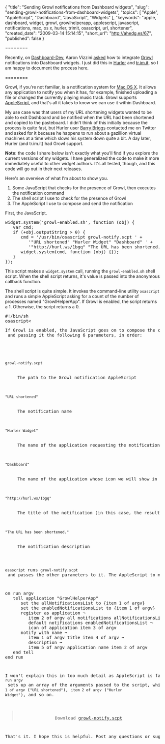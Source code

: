 {
  "title": "Sending Growl notifications from Dashboard widgets",
  "slug": "sending-growl-notifications-from-dashboard-widgets",
  "topics": [
    "Apple",
    "AppleScript",
    "Dashboard",
    "JavaScript",
    "Widgets"
  ],
  "keywords": "apple, dashboard, widget, growl, growlhelperapp, applescript, javascript, notifications, mac, os x, hurler, trimit, osascript, url, shortener",
  "created_date": "2009-03-14 15:14:15",
  "short_url": "http://ahedg.es/67",
  "published": false
}

========

Recently, on <a href="http://lists.apple.com/mailman/listinfo/dashboard-dev">Dashboard-Dev</a>, Aaron Vizzini <a href="http://lists.apple.com/archives/Dashboard-dev/2009/Mar/msg00015.html">asked</a> how to integrate <a href="http://growl.info/">Growl</a> notifications into Dashboard widgets. I just did this in <a href="http://andrew.hedges.name/widgets/#hurler">Hurler</a> and <a href="http://andrew.hedges.name/widgets/#trimit">tr.im.it</a>, so I am happy to document the process here.

========

<p class="outdent">Growl, if you're not familiar, is a notification system for <a href="http://www.apple.com/macosx/">Mac OS X</a>. It allows any application to notify you when it has, for example, finished uploading a file or changed the currently playing music track. Growl supports <a href="http://www.apple.com/applescript/">AppleScript</a>, and that's all it takes to know we can use it within Dashboard.</p>
<p>My use case was that users of my URL shortening widgets wanted to be able to exit Dashboard and be notified when the URL had been shortened and copied to the pasteboard. I didn't think of this initially because the process is quite fast, but Hurler user <a href="http://twitter.com/quiffboy">Barry Briggs</a> contacted me on Twitter and asked for it because he happens to run about a gazillion virtual machines at a time which slows his system down quite a bit. A day later, Hurler (and tr.im.it) had Growl support.</p>
<p><strong>Note:</strong> the code I share below isn't exactly what you'll find if you explore the current versions of my widgets. I have generalized the code to make it more immediately useful to other widget authors. It's all tested, though, and this code will go out in their next releases.</p>
<p>Here's an overview of what I'm about to show you.</p>
<ol>
  <li>Some JavaScript that checks for the presence of Growl, then executes the notification command</li>
  <li>The shell script I use to check for the presence of Growl</li>
  <li>The AppleScript I use to compose and send the notification</li>
</ol>
<p>First, the JavaScript.</p>
<pre class="sh_javascript">
widget.system('growl-enabled.sh', function (obj) {
   var cmd;
   if (+obj.outputString > 0) {
      cmd = '/usr/bin/osascript growl-notify.scpt ' +
         '"URL shortened" "Hurler Widget" "Dashboard" ' +
         '"http://hurl.ws/1bgq" "The URL has been shortened."';
      widget.system(cmd, function (obj) {});
   }
});
</pre>
<p>This script makes a <code>widget.system</code> call, running the <code>growl-enabled.sh</code> shell script. When the shell script returns, it's value is passed into the anonymous callback function.</p>
<p>The shell script is quite simple. It invokes the command-line utility <code>osascript</code> and runs a simple AppleScript asking for a count of the number of processes named "GrowlHelperApp". If Growl is enabled, the script returns a 1. Otherwise, the script returns a 0.</p>
<pre class="sh_sh">
#!/bin/sh
osascript<<END
tell application "System Events"
   return count of (every process whose name is "GrowlHelperApp")
end tell
END
</pre>
<p>If Growl is enabled, the JavaScript goes on to compose the command that will make the Growl notification happen. The command consists of calling <code>osascript</code> and passing it the following 6 parameters, in order:</p>
<dl>
  <dt><code>growl-notify.scpt</code></dt>
    <dd>The path to the Growl notification AppleScript<br><br></dd>
  <dt><code>"URL shortened"</code></dt>
    <dd>The notification name<br><br></dd>
  <dt><code>"Hurler Widget"</code></dt>
    <dd>The name of the application requesting the notification<br><br></dd>
  <dt><code>"Dashboard"</code></dt>
    <dd>The name of the application whose icon we will show in the notification<br><br></dd>
  <dt><code>"http://hurl.ws/1bgq"</code></dt>
    <dd>The title of the notification (in this case, the result of the URL shortening call)<br><br></dd>
  <dt><code>"The URL has been shortened."</code></dt>
    <dd>The notification description</dd>
</dl>
<p><code>osascript</code> runs <code>growl-notify.scpt</code> and passes the other parameters to it. The AppleScript to make the notification request is as follows:</p>
<pre class="sh_pascal">
on run argv
   tell application "GrowlHelperApp"
      set the allNotificationsList to {item 1 of argv}
      set the enabledNotificationsList to {item 1 of argv}
      register as application ¬
         item 2 of argv all notifications allNotificationsList ¬
         default notifications enabledNotificationsList ¬
         icon of application item 3 of argv
      notify with name ¬
         item 1 of argv title item 4 of argv ¬
         description ¬
         item 5 of argv application name item 2 of argv
   end tell
end run
</pre>
<p>I won't explain this in too much detail as AppleScript is fairly self-explanatory and this script is largely lifted from the <a href="http://growl.info/documentation/applescript-support.php">Growl documentation</a>, where it is explained in detail. I will point out that <code>on run argv</code> sets up an array of the arguments passed to the script, which are then accessed by asking for <code>item 1 of argv</code> (<code>"URL shortened"</code>), <code>item 2 of argv</code> (<code>"Hurler Widget"</code>), and so on.</p>
<blockquote style="text-align: center;">
Download <a href="http://segdeha.com/blog/assets/files/growl-notify.scpt.zip">growl-notify.scpt</a>
</blockquote>
<p>That's it. I hope this is helpful. Post any questions or suggestions in the comments. Happy Growling!</p>

